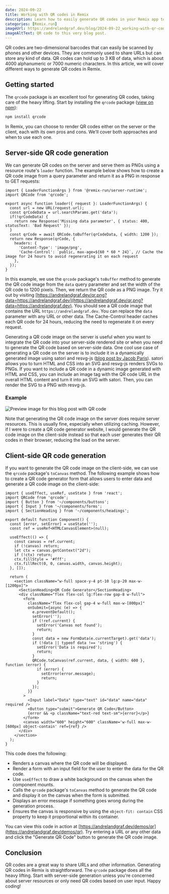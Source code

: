```yaml
---
date: 2024-09-22
title: Working with QR codes in Remix
description: Learn how to easily generate QR codes in your Remix app to share URLs and other information with your users.
categories: [Remix.run]
imageUrl: https://andrelandgraf.dev/blog/2024-09-22_working-with-qr-codes-in-remix.png?qr
imageAltText: QR code to this very blog post.
---
```


QR codes are two-dimensional barcodes that can easily be scanned by phones and other devices. They are commonly used to share URLs but can store any kind of data. QR codes can hold up to 3 KB of data, which is about 4000 alphanumeric or 7000 numeric characters. In this article, we will cover different ways to generate QR codes in Remix.

## Getting started

The `qrcode` package is an excellent tool for generating QR codes, taking care of the heavy lifting. Start by installing the `qrcode` package ([view on npm](https://www.npmjs.com/package/qrcode)):

```bash
npm install qrcode
```

In Remix, you can choose to render QR codes either on the server or the client, each with its own pros and cons. We'll cover both approaches and when to use each one.

## Server-side QR code generation

We can generate QR codes on the server and serve them as PNGs using a resource route's `loader` function. The example below shows how to create a QR code image from a query parameter and return it as a PNG in response to GET requests:

```tsx
import { LoaderFunctionArgs } from '@remix-run/server-runtime';
import QRCode from 'qrcode';

export async function loader({ request }: LoaderFunctionArgs) {
  const url = new URL(request.url);
  const qrCodeData = url.searchParams.get('data');
  if(!qrCodeData) {
    return new Response('Missing data parameter', { status: 400, statusText: 'Bad Request' });
  }
  const qrCode = await QRCode.toBuffer(qrCodeData, { width: 1200 });
  return new Response(qrCode, {
    headers: {
      'Content-Type': 'image/png',
      'Cache-Control': `public, max-age=${60 * 60 * 24}`, // Cache the image for 24 hours to avoid regenerating it on each request
    },
  });
}
```

In this example, we use the `qrcode` package's `toBuffer` method to generate the QR code image from the `data` query parameter and set the width of the QR code to 1200 pixels. Then, we return the QR code as a PNG image. Try it out by visiting [https://andrelandgraf.dev/qr.png?data=https://andrelandgraf.dev](https://andrelandgraf.dev/qr.png?data=https://andrelandgraf.dev). You should see a QR code image that contains the URL `https://andrelandgraf.dev`. You can replace the `data` parameter with any URL or other data. The Cache-Control header caches each QR code for 24 hours, reducing the need to regenerate it on every request.

Generating a QR code image on the server is useful when you want to integrate the QR code into your server-side rendered site or when you need to generate the QR code based on server-side data. One cool use case of generating a QR code on the server is to include it in a dynamically generated image using satori and resvg-js ([blog post by Jacob Paris](https://www.jacobparis.com/content/remix-og)). satori allows you to turn HTML and CSS into an SVG and resvg-js renders SVGs to PNGs. If you want to include a QR code in a dynamic image generated with HTML and CSS, you can include an image tag with the QR code URL in the overall HTML content and turn it into an SVG with satori. Then, you can render the SVG to a PNG with resvg-js.

### Example

![Preview image for this blog post with QR code](https://andrelandgraf.dev/blog/2024-09-22_working-with-qr-codes-in-remix.png?qr)

Note that generating the QR code image on the server does require server resources. This is usually fine, especially when utilizing caching. However, if I were to create a QR code generator website, I would generate the QR code image on the client-side instead so that each user generates their QR codes in their browser, reducing the load on the server.

## Client-side QR code generation

If you want to generate the QR code image on the client-side, we can use the `qrcode` package's `toCanvas` method. The following example shows how to create a QR code generator form that allows users to enter data and generate a QR code image on the client-side:

```tsx
import { useEffect, useRef, useState } from 'react';
import QRCode from 'qrcode';
import { Button } from '~/components/buttons';
import { Input } from '~/components/forms';
import { SectionHeading } from '~/components/headings';

export default function Component() {
  const [error, setError] = useState('');
  const ref = useRef<HTMLCanvasElement>(null);

  useEffect(() => {
    const canvas = ref.current;
    if (!canvas) return;
    let ctx = canvas.getContext("2d");
    if (!ctx) return;
    ctx.fillStyle = '#fff';
    ctx.fillRect(0, 0, canvas.width, canvas.height);
  }, []);

  return (
    <section className="w-full space-y-4 pt-10 lg:p-20 max-w-[1200px]">
      <SectionHeading>QR Code Generator</SectionHeading>
      <div className="flex flex-col lg:flex-row gap-8 w-full">
        <form
          className="flex flex-col gap-4 w-full max-w-[800px]"
          onSubmit={async (e) => {
            e.preventDefault();
            setError('');
            if (!ref.current) {
              setError('Canvas not found');
              return;
            }
            const data = new FormData(e.currentTarget).get('data');
            if (!data || typeof data !== 'string') {
              setError('Data is required');
              return;
            }
            QRCode.toCanvas(ref.current, data, { width: 600 }, function (error) {
              if (error) {
                setError(error.message);
                return;
              }
            });
          }}
        >
          <Input label="Data" type="text" id="data" name="data" required />
          <Button type="submit">Generate QR Code</Button>
          {error && <p className="text-red text-sm">{error}</p>}
        </form>
        <canvas width="600" height="600" className='w-full max-w-[600px] object-contain' ref={ref} />
      </div>
    </section>
  );
}
```

This code does the following:

- Renders a canvas where the QR code will be displayed.
- Render a form with an input field for the user to enter the data for the QR code.
- Use `useEffect` to draw a white background on the canvas when the component mounts.
- Calls the `qrcode` package's `toCanvas` method to generate the QR code and display it on the canvas when the form is submitted.
- Displays an error message if something goes wrong during the generation process.
- Ensures the canvas is responsive by using the `object-fit: contain` CSS property to keep it proportional within its container.

You can view this code in action at [https://andrelandgraf.dev/demos/qr](https://andrelandgraf.dev/demos/qr). Try entering a URL or any other data and click the "Generate QR Code" button to generate the QR code image.

## Conclusion

QR codes are a great way to share URLs and other information. Generating QR codes in Remix is straightforward. The `qrcode` package does all the heavy lifting. Start with server-side generation unless you're concerned about server resources or only need QR codes based on user input. Happy coding!